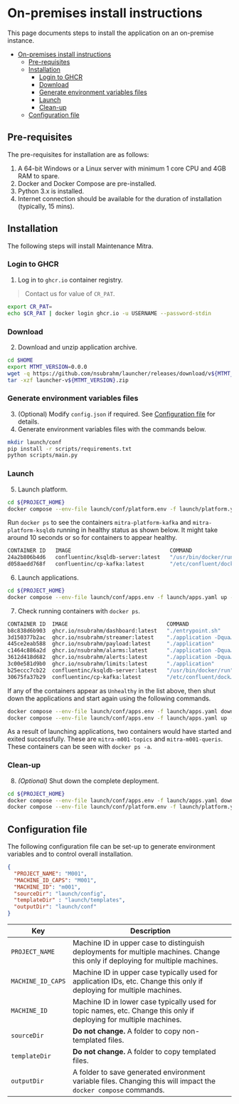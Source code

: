 # On-premises install instructions

This page documents steps to install the application on an on-premise instance.

- [On-premises install instructions](#on-premises-install-instructions)
  - [Pre-requisites](#pre-requisites)
  - [Installation](#installation)
    - [Login to GHCR](#login-to-ghcr)
    - [Download](#download)
    - [Generate environment variables files](#generate-environment-variables-files)
    - [Launch](#launch)
    - [Clean-up](#clean-up)
  - [Configuration file](#configuration-file)

## Pre-requisites

The pre-requisites for installation are as follows:

1. A 64-bit Windows or a Linux server with minimum 1 core CPU and 4GB RAM to spare.
2. Docker and Docker Compose are pre-installed.
3. Python 3.x is installed.
4. Internet connection should be available for the duration of installation (typically, 15 mins).

## Installation

The following steps will install Maintenance Mitra.

### Login to GHCR

1. Log in to `ghcr.io` container registry.

> Contact us for value of `CR_PAT`.

```bash
export CR_PAT=
echo $CR_PAT | docker login ghcr.io -u USERNAME --password-stdin
```

### Download

2. Download and unzip application archive.

```bash
cd $HOME
export MTMT_VERSION=0.0.0
wget -q https://github.com/nsubrahm/launcher/releases/download/v${MTMT_VERSION}/launcher-v${MTMT_VERSION}.zip
tar -xzf launcher-v${MTMT_VERSION}.zip
```

### Generate environment variables files

3. (Optional) Modify `config.json` if required. See [Configuration file](#configuration-file) for details.
4. Generate environment variables files with the commands below.

```bash
mkdir launch/conf
pip install -r scripts/requirements.txt
python scripts/main.py
```

### Launch

5. Launch platform.

```bash
cd ${PROJECT_HOME}
docker compose --env-file launch/conf/platform.env -f launch/platform.yaml up -d
```

Run `docker ps` to see the containers `mitra-platform-kafka` and `mitra-platform-ksqldb` running in healthy status as shown below. It might take around 10 seconds or so for containers to appear healthy.

```bash
CONTAINER ID   IMAGE                               COMMAND                  CREATED          STATUS                    PORTS                    NAMES
24a2b806b4d6   confluentinc/ksqldb-server:latest   "/usr/bin/docker/run"    28 seconds ago   Up 16 seconds (healthy)   0.0.0.0:8088->8088/tcp   mitra-platform-ksqldb
d058aedd768f   confluentinc/cp-kafka:latest        "/etc/confluent/dock…"   28 seconds ago   Up 27 seconds (healthy)   0.0.0.0:9092->9092/tcp   mitra-platform-broker
```

6. Launch applications.

```bash
cd ${PROJECT_HOME}
docker compose --env-file launch/conf/apps.env -f launch/apps.yaml up -d
```

7. Check running containers with `docker ps`.

```bash
CONTAINER ID  IMAGE                               COMMAND                  CREATED          STATUS                            PORTS                              NAMES
b8c838d6b903  ghcr.io/nsubrahm/dashboard:latest   "./entrypoint.sh"        53 seconds ago   Up 10 seconds (healthy)           1880/tcp, 0.0.0.0:8080->8080/tcp   mitra-m001-output
3d150377b2ac  ghcr.io/nsubrahm/streamer:latest    "./application -Dqua…"   53 seconds ago   Up 10 seconds (healthy)           8080/tcp                           mitra-m001-events
445ce2eab588  ghcr.io/nsubrahm/payload:latest     "./application"          53 seconds ago   Up 10 seconds (healthy)           8080/tcp, 0.0.0.0:8084->8084/tcp   mitra-m001-inputs
c1464c886a2d  ghcr.io/nsubrahm/alarms:latest      "./application -Dqua…"   53 seconds ago   Up 16 seconds (healthy)           8080/tcp                           mitra-m001-alarms
3612d418d682  ghcr.io/nsubrahm/alerts:latest      "./application -Dqua…"   53 seconds ago   Up 16 seconds (healthy)           8080/tcp                           mitra-m001-alerts
3c00e581d9b0  ghcr.io/nsubrahm/limits:latest      "./application"          53 seconds ago   Up 27 seconds                     0.0.0.0:8083->8083/tcp             mitra-m001-limits
b25eccc7cb22  confluentinc/ksqldb-server:latest   "/usr/bin/docker/run"    2 minutes ago    Up 2 minutes (healthy)            0.0.0.0:8088->8088/tcp             mitra-platform-ksqldb
30675fa37b29  confluentinc/cp-kafka:latest        "/etc/confluent/dock…"   2 minutes ago    Up 2 minutes (healthy)            0.0.0.0:9092->9092/tcp             mitra-platform-broker
```

If any of the containers appear as `Unhealthy` in the list above, then shut down the applications and start again using the following commands.

```bash
docker compose --env-file launch/conf/apps.env -f launch/apps.yaml down
docker compose --env-file launch/conf/apps.env -f launch/apps.yaml up -d
```

As a result of launching applications, two containers would have started and exited successfully. These are `mitra-m001-topics` and `mitra-m001-queris`. These containers can be seen with `docker ps -a`.

### Clean-up

8. _(Optional)_ Shut down the complete deployment.

```bash
cd ${PROJECT_HOME}
docker compose --env-file launch/conf/apps.env -f launch/apps.yaml down
docker compose --env-file launch/conf/platform.env -f launch/platform.yaml down
```

## Configuration file

The following configuration file can be set-up to generate environment variables and to control overall installation.

```json
{
  "PROJECT_NAME": "M001",
  "MACHINE_ID_CAPS": "M001",
  "MACHINE_ID": "m001",
  "sourceDir": "launch/config",
  "templateDir" : "launch/templates",
  "outputDir": "launch/conf"
}
```

| Key               | Description                                                                                                                     |
| ----------------- | ------------------------------------------------------------------------------------------------------------------------------- |
| `PROJECT_NAME`    | Machine ID in upper case to distinguish deployments for multiple machines. Change this only if deploying for multiple machines. |
| `MACHINE_ID_CAPS` | Machine ID in upper case typically used for application IDs, etc. Change this only if deploying for multiple machines.          |
| `MACHINE_ID`      | Machine ID in lower case typically used for topic names, etc. Change this only if deploying for multiple machines.              |
| `sourceDir`       | **Do not change.** A folder to copy non-templated files.                                                                        |
| `templateDir`     | **Do not change.** A folder to copy templated files.                                                                            |
| `outputDir`       | A folder to save generated environment variable files. Changing this will impact the `docker compose` commands.                 |
